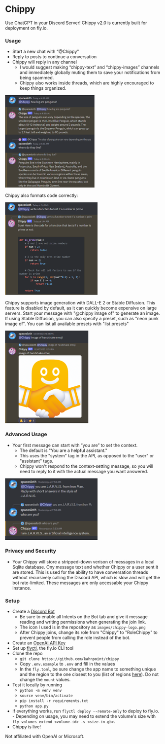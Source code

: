 # Chippy

Use ChatGPT in your Discord Server! 
Chippy v2.0 is currently built for deployment on fly.io.

### Usage

- Start a new chat with “@Chippy"
- Reply to posts to continue a conversation
- Chippy will reply in any channel
  - I would suggest making “chippy-text” and “chippy-images” channels and immediately globally muting them to save your notifications from being spammed.
  - Chippy also works inside threads, which are highly encouraged to keep things organized.

<img src="images/screenshots/chippy1.png" alt="Image description" width="290" height="300">

Chippy also formats code correctly:

<img src="images/screenshots/chippy2.png" alt="Image description" width="300" height="300">

Chippy supports image generation with DALL-E 2 or Stable Diffusion. This feature is disabled by default, as it can quickly become expensive on large servers. Start your message with "@chippy image of" to generate an image. If using Stable Diffusion, you can also specify a preset, such as "neon punk image of". You can list all available presets with "list presets"

<img src="images/screenshots/chippy3.png" alt="Image description" width="270" height="300">

### Advanced Usage

- Your first message can start with “you are” to set the context.
  - The default is "You are a helpful assistant."
  - This uses the "system" tag in the API, as opposed to the "user" or "assistant" tags.
  - Chippy won't respond to the context-setting message, so you will need to reply to it with the actual message you want answered.

<img src="images/screenshots/chippy4.png" alt="Image description" width="300" height="200">

### Privacy and Security

- Your Chippy will store a stripped-down verison of messages in a local Sqlite database. Ony message text and whether Chippy or a user sent it are stored. This is used for the ability to have conversation threads without recursively calling the Discord API, which is slow and will get the bot rate-limited. These messages are only accessable your Chippy instance.

### Setup

- Create a [Discord Bot](https://www.ionos.com/digitalguide/server/know-how/creating-discord-bot/)
  - Be sure to enable all Intents on the Bot tab and give it message reading and writing permissions when generating the join link.
  - The icon I used is in the repository as `images/chippy-logo.png`
  - After Chippy joins, change its role from "Chippy" to "RoleChippy" to prevent people from calling the role instead of the bot.
- Create an [OpenAI API Key](https://elephas.app/blog/how-to-create-openai-api-keys-cl5c4f21d281431po7k8fgyol0)
- Set up [flyctl](https://fly.io/docs/hands-on/install-flyctl/), the fly.io CLI tool
- Clone the repo
  - `git clone https://github.com/kahnpoint/chippy`
  - Copy `.env.example` to `.env` and fill in the values
  - In the `fly.toml`, be sure change the app name to something unique and the region to the one closest to you (list of regions [here](https://fly.io/docs/reference/regions/)). Do not change the `mount` values.
- Test it locally by running 
  - `python -m venv venv`
  - `source venv/bin/activate`
  - `pip install -r requirements.txt`
  - `python app.py`
- If everything works, run `flyctl deploy --remote-only` to deploy to fly.io. - Depending on usage, you may need to extend the volume's size with `fly volumes extend <volume-id> -s <size-in-gb>`.
- Chippy is live!

Not affiliated with OpenAI or Microsoft.